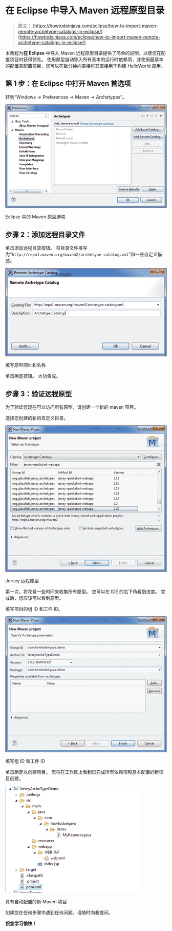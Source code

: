 # 在 Eclipse 中导入 Maven 远程原型目录

> 原文： [https://howtodoinjava.com/eclipse/how-to-import-maven-remote-archetype-catalogs-in-eclipse/](https://howtodoinjava.com/eclipse/how-to-import-maven-remote-archetype-catalogs-in-eclipse/)

本教程为**在 Eclipse** 中导入 Maven 远程原型目录提供了简单的说明，以使您在配置项目时获得领先。 使用原型自动导入所有基本的运行时依赖项，并使用最基本的配置来配置项目，您可以在数分钟内直接将其直接用于构建 HelloWorld 应用。

## 第 1 步：在 Eclipse 中打开 Maven 首选项

转到“Windows -> Preferences -> Maven -> Archetypes”。

![Maven archetype option in eclipse](img/f6bb8f29d94607e9f3f62750d8db1bba.png)

Eclipse 中的 Maven 原型选项



## 步骤 2：添加远程目录文件

单击添加远程目录按钮。 将目录文件填写为“`http://repo1.maven.org/maven2/archetype-catalog.xml`”和一些自定义描述。

![Fill Archetype URL and name](img/1ee642feec8b9dc289a6cc54598579da.png)

填写原型网址和名称



单击确定按钮。 大功告成。

## 步骤 3：验证远程原型

为了验证您现在可以访问所有原型，请创建一个新的 maven 项目。

选择您创建的新的自定义目录。

![Jersey remote archetypesJersey remote archetypes](img/c8c860cd9e98cc00f265f92f72fb2bff.png)

Jersey 远程原型

第一次，将花费一些时间来收集所有原型。 您可以在 IDE 的右下角看到进度。 完成后，您应该可以看到原型。

填写项目的组 ID 和工件 ID。

![Fill group id and artifact id](img/bec2a04490cf72638e5fb6da1c4e9e38.png)

填写组 ID 和工件 ID


单击确定以创建项目。 您将在工作区上看到已完成所有依赖项和基本配置的新项目创建。

![New maven project with auto configuration](img/165a75a528b3fdb5a0e73a711967ca08.png)

具有自动配置的新 Maven 项目



如果您在任何步骤中遇到任何问题，请随时向我提问。

**祝您学习愉快！**